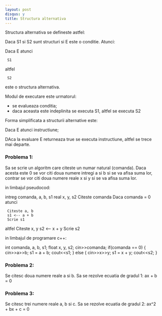 ```yaml
---
layout: post
disqus: y
title: Structura alternativa
---
```



Structura alternativa se defineste astfel:

Daca S1 si S2 sunt structuri si E este o conditie. Atunci:

Daca E atunci

     S1

  altfel

     S2 


este o structura alternativa.

Modul de executare este urmatorul:

- se evalueaza conditia;
- daca aceasta este indeplinita se executa S1, altfel se executa S2

Forma simplificata a structurii alternative este:

Daca E atunci 
     instructiune;

DAca la evaluare E returneaza true se executa instructiune, altfel se trece mai departe.

### Problema 1:

Sa se scrie un algoritm care citeste un numar natural (comanda). Daca acesta este 0 se vor citi doua numere intregi a si b
si se va afisa suma lor, contrar se vor citi doua numere reale x si y si se va afisa suma lor.

in limbajul pseudocod:

intreg comanda, a, b, s1
real x, y, s2
Citeste comanda
Daca comanda = 0 atunci

     Citeste a, b
     s1 <-- a + b
     Scrie s1

   altfel
     Citeste x, y
     s2 <-- x + y
     Scrie s2

in limbajul de programare c++:

  int comanda, a, b, s1;
  float x, y, s2;
  cin>>comanda;
  if(comanda == 0) {
        cin>>a>>b;
        s1 = a + b;
        cout<<s1;
  } else {
        cin>>x>>y;
        s1 = x + y;
        cout<<s2;
  }

### Problema 2:

Se citesc doua numere reale a si b. Sa se rezolve ecuatia de gradul 1: ax + b = 0

### Problema 3:

Se citesc trei numere reale a, b si c. Sa se rezolve ecuatia de gradul 2: ax^2 + bx + c = 0
 

           





